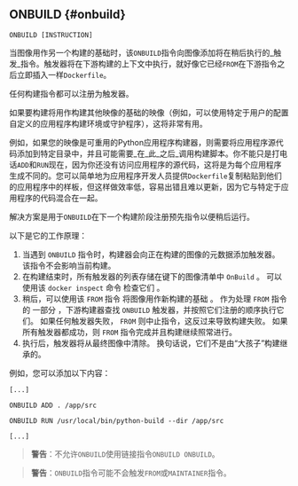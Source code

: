 ## ONBUILD {#onbuild}

```
ONBUILD [INSTRUCTION]

```

当图像用作另一个构建的基础时，该`ONBUILD`指令向图像添加将在稍后执行的_触发_指令。触发器将在下游构建的上下文中执行，就好像它已经`FROM`在下游指令之后立即插入一样`Dockerfile`。

任何构建指令都可以注册为触发器。

如果要构建将用作构建其他映像的基础的映像（例如，可以使用特定于用户的配置自定义的应用程序构建环境或守护程序），这将非常有用。

例如，如果您的映像是可重用的Python应用程序构建器，则需要将应用程序源代码添加到特定目录中，并且可能需要_在_此_之后_调用构建脚本。你不能只是打电话`ADD`和`RUN`现在，因为你还没有访问应用程序的源代码，这将是为每个应用程序生成不同的。您可以简单地为应用程序开发人员提供`Dockerfile`复制粘贴到他们的应用程序中的样板，但这样做效率低，容易出错且难以更新，因为它与特定于应用程序的代码混合在一起。

解决方案是用于`ONBUILD`在下一个构建阶段注册预先指令以便稍后运行。

以下是它的工作原理：

1. 当遇到
   `ONBUILD`
   指令时，构建器会向正在构建的图像的元数据添加触发器。
   该指令不会影响当前构建。
2. 在构建结束时，所有触发器的列表存储在键下的图像清单中
   `OnBuild`
   。
   可以使用该
   `docker inspect`
   命令
   检查它们
   。
3. 稍后，可以使用该
   `FROM`
   指令
   将图像用作新构建的基础
   。
   作为处理
   `FROM`
   指令的
   一部分
   ，下游构建器查找
   `ONBUILD`
   触发器，并按照它们注册的顺序执行它们。
   如果任何触发器失败，
   `FROM`
   则中止指令，这反过来导致构建失败。
   如果所有触发器都成功，则
   `FROM`
   指令完成并且构建继续照常进行。
4. 执行后，触发器将从最终图像中清除。
   换句话说，它们不是由“大孩子”构建继承的。

例如，您可以添加以下内容：

```
[...]

ONBUILD ADD . /app/src

ONBUILD RUN /usr/local/bin/python-build --dir /app/src

[...]
```

> **警告**：不允许`ONBUILD`使用链接指令`ONBUILD ONBUILD`。

> **警告**：`ONBUILD`指令可能不会触发`FROM`或`MAINTAINER`指令。



